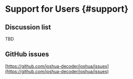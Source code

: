 Support for Users                                {#support}
=================

## Discussion list
TBD

## GitHub issues
[https://github.com/joshua-decoder/joshua/issues](https://github.com/joshua-decoder/joshua/issues)
